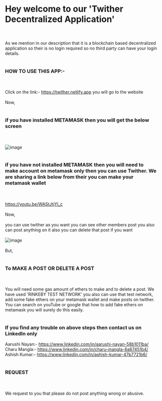 **<h1>Hey welcome to our 'Twither Decentralized Application'</h1>**
<br /><br />
As we mention in our description that it is a blockchain based decentralized application so their is no login required so no third party can have your login details.
<br /><br />
**<h3>HOW TO USE THIS APP:- </h3>**
<br /><br />
Click on the link:- https://twither.netlify.app you will go to the website
<br /><br />
Now,
<br /><br />
**<h3>if you have installed METAMASK then you will get the below screen</h3>**
<br /><br />
![image](https://user-images.githubusercontent.com/69347014/188481290-b2846056-a214-49b9-b59f-4de6597383b5.png)
<br /><br />
**<h3>if you have not installed METAMASK then you will need to make account on metamask only then you can use Twither. We are sharing a link below from their you can make your metamask wallet</h3>**
<br /><br />
https://youtu.be/WAStJtjYI_c
<br /><br />
Now, 
<br /><br />
you can use twither as you want you can see other members post you also can post anything on it also you can delete that post if you want
<br /><br />
![image](https://user-images.githubusercontent.com/69347014/188485007-c6bf539f-5f27-4434-8b35-d4fcb4ce454f.png)
<br /><br />
But,
<br /><br />
**<h3>To MAKE A POST OR DELETE A POST</h3>**
<br /><br />
You will need some gas amount of ethers to make and to delete a post. We have used 'RINKEBY TEST NETWORK' you also can use that test network, add some fake ethers on your metamask wallet and make posts on twither. You can search on youTube or google that how to add fake ethers on metamask you will surely do this easily.
<br /><br />
**<h3>If you find any trouble on above steps then contact us on LinkedIn only</h3>**
Aarushi Nayan:- https://www.linkedin.com/in/aarushi-nayan-58b1011ba/
Charu Mangla:- https://www.linkedin.com/in/charu-mangla-8a87451b4/
Ashish Kumar:- https://www.linkedin.com/in/ashish-kumar-47b7721b6/
<br /><br />
**<h3>REQUEST</h3>**
<br /><br />
We request to you that please do not post anything wrong or abusive.
